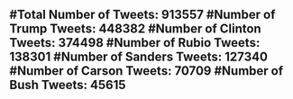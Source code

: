 #Total Number of Tweets: 913557 
#Number of Trump Tweets: 448382
#Number of Clinton Tweets: 374498
#Number of Rubio Tweets: 138301
#Number of Sanders Tweets: 127340
#Number of Carson Tweets: 70709
#Number of Bush Tweets: 45615
---
